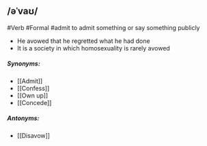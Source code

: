 ## /əˈvaʊ/
#Verb #Formal
#admit
to admit something or say something publicly

- He avowed that he regretted what he had done
- It is a society in which homosexuality is rarely avowed

##### Synonyms:
- [[Admit]]
- [[Confess]]
- [[Own up]]
- [[Concede]]

##### Antonyms:
- [[Disavow]]
